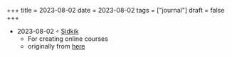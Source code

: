 +++
title = 2023-08-02
date = 2023-08-02
tags = ["journal"]
draft = false
+++

-   2023-08-02 ◦ [Sidkik](https://sidkik.com/)
    -   For creating online courses
    -   originally from [here](https://matthewbonig.sidkik.app/)
